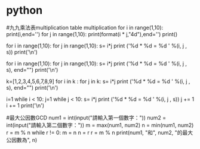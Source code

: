 # python 

#九九乘法表multiplication table multiplication
for i in range(1,10):
    print(i,end='')
    for j in range(1,10):
        print(format(i * j,"4d"),end='')
    print()

for i in range(1,10):
    for j in range(1,10):
        s=  i*j
        print ('%d * %d = %d ' %(i, j , s))
     print('\n')

for i in range(1,10):
    for j in range(1,10):
        s=  i*j
        print ('%d * %d = %d   ' %(i, j , s), end="")
     print('\n')

k=[1,2,3,4,5,6,7,8,9]
for i in k :
    for j in k:
        s=  i*j
        print ('%d * %d = %d   ' %(i, j , s), end="")
   print('\n')

i=1
while i < 10:
    j=1
    while j < 10:
        s=  i*j
        print ('%d * %d = %d ' %(i, j , s))
        j += 1
    i += 1
    print('\n')
    
#最大公因數GCD
num1 = int(input("請輸入第一個數字："))
num2 = int(input("請輸入第二個數字："))
m = max(num1, num2)
n = min(num1, num2)
r = m % n
while r != 0:
    m = n
    n = r
    r = m % n
print(num1, "和", num2, "的最大公因數為", n)
